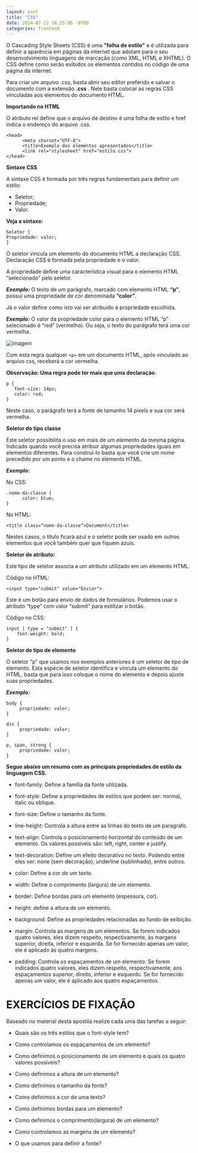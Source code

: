```yaml
---
layout: post
title: "CSS"
date: 2014-07-22 16:25:06 -0700
categories: frontend
---
```


O Cascading Style Sheets (CSS) é uma __"folha de estilo"__ e é utilizada para definir a aparência em páginas da internet que adotam para o seu desenvolvimento linguagens de marcação (como XML, HTML e XHTML). O CSS define como serão exibidos os elementos contidos no código de uma página da internet.

Para criar um arquivo .css, basta abrir seu editor preferido e salvar o documento com a extensão __.css__ . Nele basta colocar as regras CSS vinculadas aos elementos do documento HTML.

**Importando no HTML**

O atributo rel define que o arquivo de destino é uma folha de estilo e href indica o endereço do arquivo .css.

```
<head>
      <meta charset="UTF-8">
      <title>Exemplo dos elementos apresentados</title>
      <link rel="stylesheet" href="estilo.css">
</head>
```

**Sintaxe CSS**

A sintaxe CSS é formada por três regras fundamentais para definir um estilo:

* Seletor;
* Propriedade;
* Valor.

**Veja a sintaxe:**
```
Seletor {
Propriedade: valor;
}
```

O seletor vincula um elemento do documento HTML a declaração CSS. Declaração CSS é formada pela propriedade e o valor. 

A propriedade define uma característica visual para o elemento HTML “selecionado” pelo seletor.

***Exemplo:*** O texto de um parágrafo, marcado com elemento HTML __“p”__, possui uma propriedade de cor denominada __“color”__. 

Já o valor define como isto vai ser atribuído à propriedade escolhida.

***Exemplo:*** O valor da propriedade color para o elemento HTML “p” selecionado é “red” (vermelho). Ou seja, o texto do parágrafo terá uma cor vermelha.

![imagem](https://www.chiefofdesign.com.br/wp-content/uploads/2018/08/regra-css.jpg)

Com esta regra qualquer `<p>` em um documento HTML, após vinculado ao arquivo css, receberá a cor vermelha.

**Observação: Uma regra pode ter mais que uma declaração.**

```
p {
   font-size: 14px;
   color: red;
}
```
Neste caso, o parágrafo terá a fonte de tamanho 14 pixels e sua cor será vermelha.

**Seletor do tipo classe**

Este seletor possibilita o uso em mais de um elemento da mesma página. Indicado quando você precisa atribuir algumas propriedades iguais em elementos diferentes. Para construí-lo basta que você crie um nome precedido por um ponto e o chame no elemento HTML.

***Exemplo:***

No CSS:

```
.nome-da-classe {
      color: blue;
}
```
No HTML:

```
<title class=”nome-da-classe”>Document</title>
```

Nestes casos, o título ficará azul e o seletor pode ser usado em outros elementos que você também quer que fiquem azuis.

**Seletor de atributo:**

Este tipo de seletor associa a um atributo utilizado em um elemento HTML.

Código no HTML:

```
<input type="submit" value="Enviar">
```

Este é um botão para envio de dados de formulários. 
Podemos usar o atributo “type” com valor “submit” para estilizar o botão.

Código no CSS:

```
input [ type = "submit" ] {
    font-weight: bold;  
}
```

**Seletor de tipo de elemento**

O seletor “p” que usamos nos exemplos anteriores é um seletor de tipo de elemento. Esta espécie de seletor identifica e vincula um elemento do HTML, basta que para isso coloque o nome do elemento e depois ajuste suas propriedades.
 
***Exemplo:***

```
body {
     propriedade: valor;
}
 
div {
     propriedade: valor;
}
 
p, span, strong {
     propriedade: valor;
}
```
**Segue abaixo um resumo com as principais propriedades de estilo da linguagem CSS.**

* font-family: Define a família da fonte utilizada.

* font-style: Define a propriedades de estilos que podem ser: normal, italic ou oblique. 

* font-size: Define o tamanho da fonte.

* line-height: Controla a altura entre as linhas do texto de um paragrafo.

* text-align: Controla o posicionamento horizontal do conteúdo de um elemento. Os valores possíveis são: left, right, center e justify.

* text-decoration: Define um efeito decorativo no texto. Podendo entre eles ser: none (sem decoração); underline (sublinhado), entre outros.

* color: Define a cor de um texto. 

* width: Define o comprimento (largura) de um elemento. 

* border: Define bordas para um elemento (espessura, cor).

* height: define a altura de um elemento.

* background: Define as propriedades relacionadas ao fundo de exibição.

* margin: Controla as margens de um elementos. Se forem indicados quatro valores, eles dizem respeito, respectivamente, às margens superior, direita, inferior e esquerda. Se for fornecido apenas um valor, ele é aplicado às quatro margens.

* padding: Controla os espaçamentos de um elemento. Se forem indicados quatro valores, eles dizem respeito, respectivamente, aos espaçamentos superior, direito, inferior e esquerdo. Se for fornecido apenas um valor, ele é aplicado aos quatro espaçamentos.

# EXERCÍCIOS DE FIXAÇÃO

Baseado no material desta apostila realize cada uma das tarefas a seguir:

* Quais são os três estilos que o font-style tem?

* Como controlamos os espaçamentos de um elemento?

* Como definimos o posicionamento de um elemento e quais os quatro valores possíveis?

* Como definimos a altura de um elemento?

* Como definimos o tamanho da fonte? 

* Como definimos a cor de uma texto?

* Como definimos bordas para um elemento?

* Como definimos o comprimento(largura) de um elemento?

* Como controlamos as margens de um elemento?

* O que usamos para definir a fonte? 

